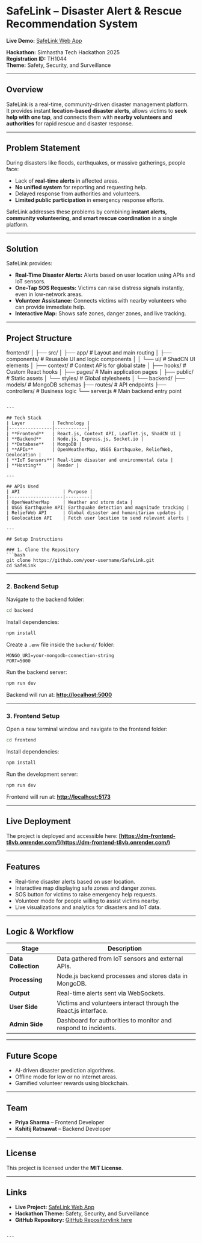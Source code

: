 # SafeLink – Disaster Alert & Rescue Recommendation System

**Live Demo:** [SafeLink Web App](https://dm-frontend-t8vb.onrender.com/)

**Hackathon:** Simhastha Tech Hackathon 2025  
**Registration ID:** TH1044  
**Theme:** Safety, Security, and Surveillance  

---

## Overview
SafeLink is a real-time, community-driven disaster management platform.  
It provides instant **location-based disaster alerts**, allows victims to **seek help with one tap**, and connects them with **nearby volunteers and authorities** for rapid rescue and disaster response.

---

## Problem Statement
During disasters like floods, earthquakes, or massive gatherings, people face:
- Lack of **real-time alerts** in affected areas.
- **No unified system** for reporting and requesting help.
- Delayed response from authorities and volunteers.
- **Limited public participation** in emergency response efforts.

SafeLink addresses these problems by combining **instant alerts, community volunteering, and smart rescue coordination** in a single platform.

---

## Solution
SafeLink provides:
- **Real-Time Disaster Alerts:** Alerts based on user location using APIs and IoT sensors.
- **One-Tap SOS Requests:** Victims can raise distress signals instantly, even in low-network areas.
- **Volunteer Assistance:** Connects victims with nearby volunteers who can provide immediate help.
- **Interactive Map:** Shows safe zones, danger zones, and live tracking.

---

## Project Structure

frontend/
│
├── src/
│   ├── app/            # Layout and main routing
│   ├── components/     # Reusable UI and logic components
│   │   └── ui/         # ShadCN UI elements
│   ├── context/        # Context APIs for global state
│   ├── hooks/          # Custom React hooks
│   ├── pages/          # Main application pages
│   ├── public/         # Static assets
│   └── styles/         # Global stylesheets
│
└── backend/
├── models/         # MongoDB schemas
├── routes/         # API endpoints
├── controllers/    # Business logic
└── server.js       # Main backend entry point

````

---

## Tech Stack
| Layer          | Technology |
|----------------|------------|
| **Frontend**   | React.js, Context API, Leaflet.js, ShadCN UI |
| **Backend**    | Node.js, Express.js, Socket.io |
| **Database**   | MongoDB |
| **APIs**       | OpenWeatherMap, USGS Earthquake, ReliefWeb, Geolocation |
| **IoT Sensors**| Real-time disaster and environmental data |
| **Hosting**    | Render |

---

## APIs Used
| API                | Purpose |
|--------------------|---------|
| OpenWeatherMap     | Weather and storm data |
| USGS Earthquake API| Earthquake detection and magnitude tracking |
| ReliefWeb API      | Global disaster and humanitarian updates |
| Geolocation API    | Fetch user location to send relevant alerts |

---

## Setup Instructions

### 1. Clone the Repository
```bash
git clone https://github.com/your-username/SafeLink.git
cd SafeLink
````

---

### 2. Backend Setup

Navigate to the backend folder:

```bash
cd backend
```

Install dependencies:

```bash
npm install
```

Create a `.env` file inside the `backend/` folder:

```env
MONGO_URI=your-mongodb-connection-string
PORT=5000
```

Run the backend server:

```bash
npm run dev
```

Backend will run at: **[http://localhost:5000](http://localhost:5000)**

---

### 3. Frontend Setup

Open a new terminal window and navigate to the frontend folder:

```bash
cd frontend
```

Install dependencies:

```bash
npm install
```

Run the development server:

```bash
npm run dev
```

Frontend will run at: **[http://localhost:5173](http://localhost:5173)**

---

## Live Deployment

The project is deployed and accessible here:
**[https://dm-frontend-t8vb.onrender.com/](https://dm-frontend-t8vb.onrender.com/)**

---

## Features

* Real-time disaster alerts based on user location.
* Interactive map displaying safe zones and danger zones.
* SOS button for victims to raise emergency help requests.
* Volunteer mode for people willing to assist victims nearby.
* Live visualizations and analytics for disasters and IoT data.

---

## Logic & Workflow

| Stage               | Description                                                     |
| ------------------- | --------------------------------------------------------------- |
| **Data Collection** | Data gathered from IoT sensors and external APIs.               |
| **Processing**      | Node.js backend processes and stores data in MongoDB.           |
| **Output**          | Real-time alerts sent via WebSockets.                           |
| **User Side**       | Victims and volunteers interact through the React.js interface. |
| **Admin Side**      | Dashboard for authorities to monitor and respond to incidents.  |

---

## Future Scope

* AI-driven disaster prediction algorithms.
* Offline mode for low or no internet areas.
* Gamified volunteer rewards using blockchain.

---

## Team

* **Priya Sharma** – Frontend Developer
* **Kshitij Ratnawat** – Backend Developer

---

## License

This project is licensed under the **MIT License**.

---

## Links

* **Live Project:** [SafeLink Web App](https://dm-frontend-t8vb.onrender.com/)
* **Hackathon Theme:** Safety, Security, and Surveillance
* **GitHub Repository:** [GitHub Repositorylink here](https://github.com/kshitijrat/DM.git)

```

---
